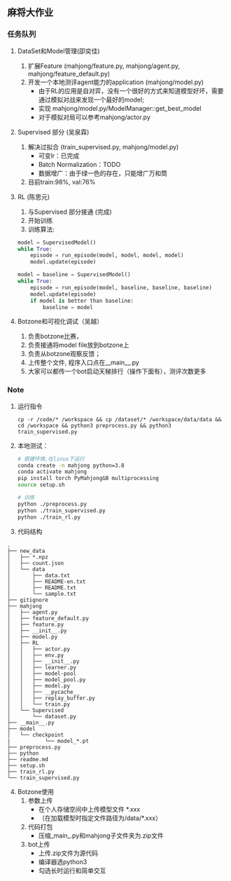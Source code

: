 ## 麻将大作业

### 任务队列

1. DataSet和Model管理(卲奕佳)
    1. 扩展Feature (mahjong/feature.py, mahjong/agent.py, mahjong/feature_default.py)
    2. 开发一个本地测评agent能力的application (mahjong/model.py)
        - 由于RL的应用是自对弈，没有一个很好的方式来知道模型好坏，需要通过模拟对战来发现一个最好的model;
        - 实现 mahjong/model.py/ModelManager::get_best_model
        - 对于模拟对局可以参考mahjong/actor.py

2. Supervised 部分 (吴泉霖)
    1. 解决过拟合 (train_supervised.py, mahjong/model.py)
        - 可变lr：已完成
        - Batch Normalization：TODO
        - 数据增广：由于绿一色的存在，只能增广万和筒
    2. 目前train:98%, val:76%

3. RL (陈思元)
    1. 与Supervised 部分接通 (完成)
    2. 开始训练
    3. 训练算法:
    ```python 
    model = SupervisedModel()
    while True:
        episode = run_episode(model, model, model, model)
        model.update(episode)
    ```

    ```python 
    model = baseline = SupervisedModel()
    while True:
        episode = run_episode(model, baseline, baseline, baseline)
        model.update(episode)
        if model is better than baseline:
            baseline = model
    ```
4. Botzone和可视化调试（吴越）
    1. 负责botzone比赛，
    2. 负责接通将model file放到botzone上
    3. 负责从botzone观察反馈；
    2. 上传整个文件, 程序入口点在__main__.py
    3. 大家可以都传一个bot启动天梯排行（操作下面有），测评次数更多

### Note
1. 运行指令
   ```shell
   cp -r /code/* /workspace && cp /dataset/* /workspace/data/data && cd /workspace && python3 preprocess.py && python3 train_supervised.py
   ```

2. 本地测试：
    ```sh
    # 搭建环境,在linux下运行
    conda create -n mahjong python=3.8
    conda activate mahjong
    pip install torch PyMahjongGB multiprocessing
    source setup.sh

    # 训练
    python ./preprocess.py
    python ./train_supervised.py
    python ./train_rl.py
    ```

3. 代码结构
```
.
├── new_data
│   ├── *.npz
│   ├── count.json
│   └── data
│       ├── data.txt
│       ├── README-en.txt
│       ├── README.txt
│       └── sample.txt
├── gitignore
├── mahjong
│   ├── agent.py
│   ├── feature_default.py
│   ├── feature.py
│   ├── __init__.py
│   ├── model.py
│   ├── RL
│   │   ├── actor.py
│   │   ├── env.py
│   │   ├── __init__.py
│   │   ├── learner.py
│   │   ├── model-pool
│   │   ├── model_pool.py
│   │   ├── model.py
│   │   ├── __pycache__
│   │   ├── replay_buffer.py
│   │   └── train.py
│   └── Supervised
│       └── dataset.py
├── __main__.py
├── model
│   └── checkpoint
|           └── model_*.pt
├── preprocess.py
├── python
├── readme.md
├── setup.sh
├── train_rl.py
└── train_supervised.py

```

4. Botzone使用
    1. 参数上传
        - 在个人存储空间中上传模型文件 *.xxx
        - （在加载模型时指定文件路径为/data/*.xxx）
    2. 代码打包
        - 压缩_main_.py和mahjong子文件夹为.zip文件
    3. bot上传
        - 上传.zip文件为源代码
        - 编译器选python3
        - 勾选长时运行和简单交互

